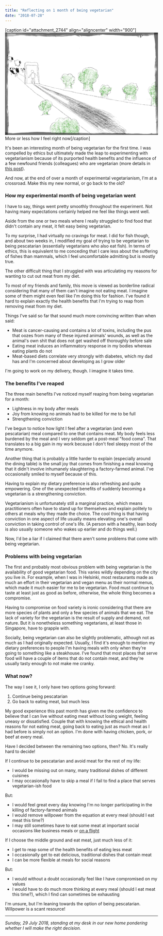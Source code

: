 ```yaml
---
title: "Reflecting on 1 month of being vegetarian"
date: "2018-07-28"
---
```


\[caption id="attachment\_2744" align="aligncenter" width="900"\]![being vegetarian nick ang blog](images/becoming-vegetarian-sketch.png) More or less how I feel right now\[/caption\]

It's been an interesting month of being vegetarian for the first time. I was compelled by ethics but ultimately made the leap to experimenting with vegetarianism because of its purported health benefits and the influence of a few newfound friends (colleagues) who are vegetarian (more details in [this post](https://www.nickang.com/why-im-going-vegetarian/)).

And now, at the end of over a month of experimental vegetarianism, I'm at a crossroad. Make this my new normal, or go back to the old?

### How my experimental month of being vegetarian went

I have to say, things went pretty smoothly throughout the experiment. Not having many expectations certainly helped me feel like things went well.

Aside from the one or two meals where I really struggled to find food that didn't contain any meat, it felt easy being vegetarian.

To my surprise, I had virtually no cravings for meat. I did for fish though, and about two weeks in, I modified my goal of trying to be vegetarian to being pescatarian (essentially vegetarians who also eat fish). In terms of ethics, this is equivalent to me conceding that I care less about the suffering of fishes than mammals, which I feel uncomfortable admitting but is mostly true.

The other difficult thing that I struggled with was articulating my reasons for wanting to cut out meat from my diet.

To most of my friends and family, this move is viewed as borderline radical considering that many of them can't imagine not eating meat. I imagine some of them might even feel like I'm doing this for fashion. I've found it hard to explain exactly the health benefits that I'm trying to reap from removing meat from my diet.

Things I've said so far that sound much more convincing written than when said:

- Meat is cancer-causing and contains a lot of toxins, including the pus that oozes from many of these injured animals' wounds, as well as the animal's own shit that does not get washed off thoroughly before sale
- Eating meat induces an inflammatory response in my bodies whereas eating plants do not
- Meat-based diets correlate very strongly with diabetes, which my dad has and I'm concerned about developing as I grow older

I'm going to work on my delivery, though. I imagine it takes time.

### The benefits I've reaped

The three main benefits I've noticed myself reaping from being vegetarian for a month:

- Lightness in my body after meals
- Joy from knowing no animals had to be killed for me to be full
- Strengthening conviction

I've begun to notice how light I feel after a vegetarian (and even pescatarian) meal compared to one that contains meat. My body feels less burdened by the meal and I very seldom get a post-meal "food coma". That translates to a big gain in my work because I don't feel sleepy most of the time anymore.

Another thing that is probably a little harder to explain (especially around the dining table) is the small joy that comes from finishing a meal knowing that it didn't involve inhumanely slaughtering a factory-farmed animal. I've occasionally smiled to myself because of this.

Having to explain my dietary preference is also refreshing and quite empowering. One of the unexpected benefits of suddenly becoming a vegetarian is a strengthening conviction.

Vegetarianism is unfortunately still a marginal practice, which means practitioners often have to stand up for themselves and explain politely to others at meals why they made the choice. The cool thing is that having conviction in one aspect of life usually means elevating one's overall conviction in taking control of one's life. (A person with a healthy, lean body is also usually someone who wakes up earlier and do things well.)

Now, I'd be a liar if I claimed that there aren't some problems that come with being vegetarian.

### Problems with being vegetarian

The first and probably most obvious problem with being vegetarian is the availability of good vegetarian food. This varies wildly depending on the city you live in. For example, when I was in Helsinki, most restaurants made as much an effort in their vegetarian and vegan menu as their normal menus, which made it much easier for me to be vegetarian. Food must continue to taste at least just as good as before, otherwise, the whole thing becomes a compromise.

Having to compromise on food variety is ironic considering that there are more species of plants and only a few species of animals that we eat. The lack of variety for the vegetarian is the result of supply and demand, not nature. But it is nonetheless something vegetarians, at least those in Singapore, have to grapple with.

Socially, being vegetarian can also be slightly problematic, although not as much as I had originally expected. Usually, I find it's enough to mention my dietary preferences to people I'm having meals with only when they're going to something like a steakhouse. I've found that most places that serve food will have a couple of items that do not contain meat, and they're usually tasty enough to not make me cranky.

### What now?

The way I see it, I only have two options going forward:

1. Continue being pescatarian
2. Go back to eating meat, but much less

My good experience this past month has given me the confidence to believe that I can live without eating meat without losing weight, feeling uneasy or dissatisfied. Couple that with knowing the ethical and health reasons for not eating meat, going back to eating just as much meat as I had before is simply not an option. I'm done with having chicken, pork, or beef at every meal.

Have I decided between the remaining two options, then? No. It's really hard to decide!

If I continue to be pescatarian and avoid meat for the rest of my life:

- I would be missing out on many, many traditional dishes of different cuisines
- I may occasionally have to skip a meal if I fail to find a place that serves vegetarian-ish food

But:

- I would feel great every day knowing I'm no longer participating in the killing of factory-farmed animals
- I would remove willpower from the equation at every meal (should I eat meat this time?)
- I may still sometimes have to eat some meat at important social occasions like business meals or [on a flight](https://www.nickang.com/vegetarian-obstacles-flight-food/)

If I choose the middle ground and eat meat, just much less of it:

- I get to reap some of the health benefits of eating less meat
- I occasionally get to eat delicious, traditional dishes that contain meat
- I can be more flexible at meals for social reasons

But:

- I would without a doubt occasionally feel like I have compromised on my values
- I would have to do much more thinking at every meal (should I eat meat this time?), which I find can sometimes be exhausting

I'm unsure, but I'm leaning towards the option of being pescatarian. Willpower is a scant resource!

* * *

_Sunday, 29 July 2018, standing at my desk in our new home pondering whether I will make the right decision._
